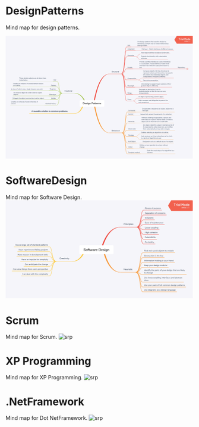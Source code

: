 # DesignPatterns
Mind map for design patterns.

![srp](https://github.com/xd43vild69/DesignPatterns/blob/master/Design%20Patterns.png?raw=true "DesignPatterns")


# SoftwareDesign
Mind map for Software Design.
![srp](https://github.com/xd43vild69/DesignPatterns/blob/master/SoftwareDesign.png?raw=true "SoftwareDesign")

# Scrum
Mind map for Scrum.
![srp](https://github.com/xd43vild69/Developer-Mind-Maps/blob/master/Scrum.png?raw=true "SoftwareDesign")

# XP Programming
Mind map for XP Programming.
![srp](https://github.com/xd43vild69/Developer-Mind-Maps/blob/master/XP%20Programing.png?raw=true "XPProgramming")

# .NetFramework
Mind map for Dot NetFramework.
![srp](https://github.com/xd43vild69/Developer-Mind-Maps/blob/master/.NetFramework.png?raw=true "NetFramework")
